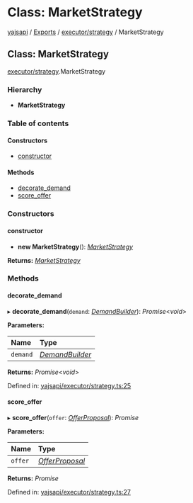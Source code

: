 # Class: MarketStrategy

[yajsapi](../yajsapi.md) / [Exports](../modules/) / [executor/strategy](../modules/executor_strategy.md) / MarketStrategy

## Class: MarketStrategy

[executor/strategy](../modules/executor_strategy.md).MarketStrategy

### Hierarchy

* **MarketStrategy**

### Table of contents

#### Constructors

* [constructor](executor_strategy.marketstrategy.md#constructor)

#### Methods

* [decorate\_demand](executor_strategy.marketstrategy.md#decorate_demand)
* [score\_offer](executor_strategy.marketstrategy.md#score_offer)

### Constructors

#### constructor

+ **new MarketStrategy**\(\): [_MarketStrategy_](executor_strategy.marketstrategy.md)

**Returns:** [_MarketStrategy_](executor_strategy.marketstrategy.md)

### Methods

#### decorate\_demand

▸ **decorate\_demand**\(`demand`: [_DemandBuilder_](props_builder.demandbuilder.md)\): _Promise_&lt;_void_&gt;

**Parameters:**

| Name | Type |
| :--- | :--- |
| `demand` | [_DemandBuilder_](props_builder.demandbuilder.md) |

**Returns:** _Promise_&lt;_void_&gt;

Defined in: [yajsapi/executor/strategy.ts:25](https://github.com/golemfactory/yajsapi/blob/289a25a/yajsapi/executor/strategy.ts#L25)

#### score\_offer

▸ **score\_offer**\(`offer`: [_OfferProposal_](rest_market.offerproposal.md)\): _Promise_

**Parameters:**

| Name | Type |
| :--- | :--- |
| `offer` | [_OfferProposal_](rest_market.offerproposal.md) |

**Returns:** _Promise_

Defined in: [yajsapi/executor/strategy.ts:27](https://github.com/golemfactory/yajsapi/blob/289a25a/yajsapi/executor/strategy.ts#L27)

